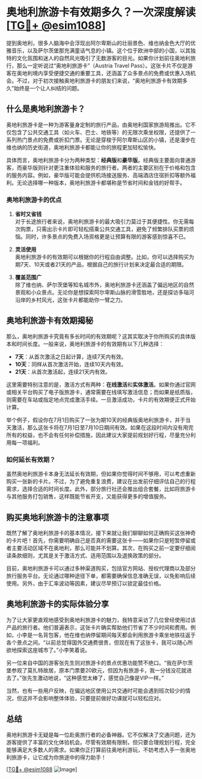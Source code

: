 # 奥地利旅游卡有效期多久？一次深度解读[[TG💪+ @esim1088](https://t.me/s/esim1088)]

提到奥地利，很多人脑海中会浮现出阿尔卑斯山的壮丽景色、维也纳金色大厅的优雅音乐，以及萨尔茨堡那充满童话气息的小镇。这个位于欧洲中部的小国，以其独特的文化氛围和迷人的自然风光吸引了无数游客的目光。如果你计划前往奥地利旅行，那么一定听说过“奥地利旅游卡”（Austria Travel Pass）。这张卡片不仅是游客在奥地利境内享受便捷交通的重要工具，还涵盖了众多景点的免费或优惠入场机会。不过，对于初次接触奥地利旅游卡的朋友们来说，“奥地利旅游卡有效期多久”始终是一个让人纠结的问题。

## 什么是奥地利旅游卡？

奥地利旅游卡是一种为游客量身定制的旅行产品，由奥地利国家旅游局推出。它不仅包含了公共交通工具（如火车、巴士、地铁等）的无限次乘坐权限，还提供了一系列热门景点的免费或折扣门票。无论是穿梭于阿尔卑斯山区的小镇，还是漫步在维也纳的历史街道，奥地利旅游卡都能让你的旅程更加轻松愉快。

具体而言，奥地利旅游卡分为两种类型：**经典版**和**豪华版**。经典版主要面向普通游客，而豪华版则针对更注重体验和服务的旅行者。两者的主要区别在于价格和包含的服务内容。例如，豪华版可能会提供机场接送服务、高端酒店住宿折扣等额外福利。无论选择哪一种版本，奥地利旅游卡都堪称是节省时间和金钱的好帮手。

### 奥地利旅游卡的优点

1. **省时又省钱**  
   对于长途旅行者来说，奥地利旅游卡的最大吸引力莫过于其便捷性。你无需每次购票，只需出示卡片即可轻松搭乘公共交通工具，避免了频繁排队买票的烦恼。同时，许多景点的免费入场资格更是让预算有限的游客感到惊喜不已。

2. **灵活使用**  
   奥地利旅游卡的有效期可以根据你的行程自由调整。比如，你可以选择购买为期7天、10天或者21天的产品，根据自己的旅行计划来决定最合适的期限。

3. **覆盖范围广**  
   除了维也纳、萨尔茨堡等知名城市外，奥地利旅游卡还涵盖了偏远地区的自然景观和小众景点。无论你是想探索阿尔卑斯山脉的滑雪胜地，还是探访多瑙河沿岸的乡村风光，这张卡片都能助你一臂之力。

## 奥地利旅游卡有效期揭秘

那么，奥地利旅游卡究竟有多长时间的有效期呢？这其实取决于你所购买的具体版本和时间长度。一般来说，奥地利旅游卡的有效期有以下几种选择：

- **7天**：从首次激活之日起计算，连续7天内有效。
- **10天**：同样从首次激活开始，连续10天内有效。
- **21天**：从首次激活起，连续21天内有效。

这里需要特别注意的是，激活方式有两种：**在线激活**和**实体激活**。如果你通过官网或相关平台购买了电子版旅游卡，通常需要在线填写激活信息；而如果是纸质版，则需要在车站或指定地点完成激活手续。一旦激活成功，卡片的有效期便正式开始计算。

举个例子，假设你在7月1日购买了一张为期10天的经典版奥地利旅游卡，并于当天激活，那么这张卡将在7月1日至7月10日期间有效。如果在这段时间内没有用完所有的权益，也不会有任何补偿措施，因此建议大家提前规划好行程，尽量充分利用每一项福利。

### 如何延长有效期？

虽然奥地利旅游卡本身无法延长有效期，但如果你觉得时间不够用，可以考虑重新购买一张新的卡片。不过，为了避免重复浪费，建议在出发前仔细评估自己的行程需求，选择合适的时间长度。此外，部分旅行社还会推出组合套餐，比如将旅游卡与其他服务打包销售，这样既能节省开支，又能获得更多的增值服务。

## 购买奥地利旅游卡的注意事项

既然了解了奥地利旅游卡的基本情况，接下来就让我们聊聊如何正确购买这张神奇的卡片吧！首先，你需要明确自己是否真的需要这张卡——如果你只是短暂停留或者主要活动区域不在奥地利，那么可能并不划算。其次，在购买之前一定要仔细阅读条款细则，尤其是关于激活方式、适用范围以及退换政策的部分。

目前，奥地利旅游卡可以通过多种渠道购买，包括官方网站、授权代理商以及部分旅行服务平台。无论通过哪种途径下单，都需要确保信息准确无误，以免影响后续使用。另外，由于汇率波动等因素，建议尽早预订以锁定最佳价格。

## 奥地利旅游卡的实际体验分享

为了让大家更直观地感受到奥地利旅游卡的魅力，我特意采访了几位曾经使用过该产品的旅行者。他们普遍表示，这张卡片确实帮助他们节省了不少时间和费用。例如，小李是一名背包客，他在维也纳停留期间每天都会利用旅游卡乘坐地铁往返于各个景点之间。“以前总觉得国外交通费很贵，但现在有了这张卡，我可以随心所欲地探索这座城市了。”小李笑着说。

另一位来自中国的游客张先生则对旅游卡的景点优惠功能赞不绝口。“我在萨尔茨堡参观了莫扎特故居，原本门票要20欧元，但因为有旅游卡，我一分钱没花就进去了。”张先生激动地说，“这种感觉太棒了，感觉自己像是VIP一样。”

当然，也有一些用户反映，在偏远地区使用公共交通时可能会遇到班次较少的情况，但这并不会影响整体体验，只要提前做好功课就可以轻松应对。

## 总结

奥地利旅游卡无疑是每一位赴奥旅行者的必备神器。它不仅解决了交通问题，还为游客提供了丰富的文化体验机会。尽管有效期有限制，但只要合理规划行程，完全能够满足大多数人的需求。如果你正打算前往奥地利游玩，不妨考虑入手一张奥地利旅游卡，让它成为你旅途中的得力助手！

[[TG💪+ @esim1088](https://t.me/s/esim1088) ![Image](https://i.postimg.cc/4NQfJmqS/Snipaste-2025-05-13-00-14-12.png)]